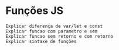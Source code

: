 # Funções JS

    Explicar diferença de var/let e const
    Explicar funcao com parametro e sem
    Explicar funcao sem retorno e com retorno
    Explicar sintaxe de funções



